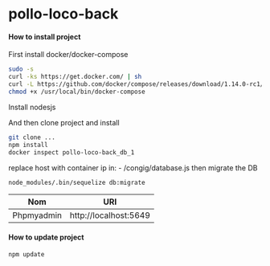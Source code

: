 # pollo-loco-back

#### How to install project

First install docker/docker-compose
~~~bash
sudo -s
curl -ks https://get.docker.com/ | sh
curl -L https://github.com/docker/compose/releases/download/1.14.0-rc1/docker-compose-`uname -s`-`uname -m` > /usr/local/bin/docker-compose
chmod +x /usr/local/bin/docker-compose
~~~

Install nodesjs

And then clone project and install

~~~bash
git clone ...
npm install
docker inspect pollo-loco-back_db_1
~~~
replace host with container ip in:
    -   /congig/database.js
then migrate the DB
~~~bash
node_modules/.bin/sequelize db:migrate
~~~

| Nom                   | URI                                                  |
|-------------------    |--------------------------------------------------    |
| Phpmyadmin            | http://localhost:5649                                |

#### How to update project

~~~bash
npm update
~~~
